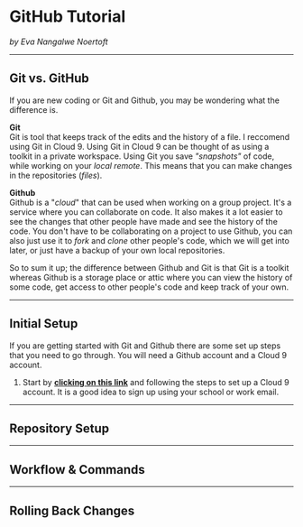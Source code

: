 # GitHub Tutorial

_by Eva Nangalwe Noertoft_

---
## Git vs. GitHub
If you are new coding or Git and Github, you may be wondering what the difference is.   

**Git**  
Git is tool that keeps track of the edits and the history of a file. I reccomend using Git in Cloud 9. Using Git in Cloud 9 can be thought of as using a toolkit in a private workspace. Using Git you save _"snapshots"_ of code, while working on your _local remote_. This means that you can make changes in the repositories
(_files_). 

**Github**  
Github is a "_cloud_" that can be used when working on a group project. It's a service where you can collaborate on code. It also makes it a lot easier to see the changes that other people have made and see the history of the code. You don't have to be collaborating on a project to use Github, you can also just use it to _fork_ and _clone_ other people's code, which we will get into later, or just have a backup of your own local repositories. 

So to sum it up; the difference between Github and Git is that Git is a toolkit whereas Github is a storage place or attic where you can view the history of some code, get access to other people's code and keep track of your own.  


---
## Initial Setup  
If you are getting started with Git and Github there are some set up steps that you need to go through. You will need a Github account and a Cloud 9 account. 
1) Start by [**clicking on this link**](https://c9.io/) and following the steps to set up a Cloud 9 account. It is a good idea to sign up using your school or work email. 

---
## Repository Setup



---
## Workflow & Commands



---
## Rolling Back Changes